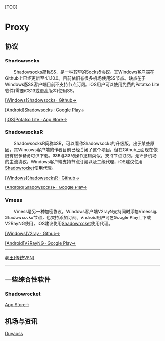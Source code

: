 

[TOC]

# Proxy

## 协议

### Shadowsocks

&emsp;&emsp;Shadowsocks简称SS，是一种较早的Socks5协议。其Windows客户端在Github上已经更新至4.1.10.0。目前依旧有很多机场使用SS节点。缺点在于Windows版SS客户端目前不支持节点订阅。iOS用户可以使用免费的Potatso Lite软件(需要iOS13或更高版本)使用SS。

[[Windows]Shadowsocks · Github→](https://github.com/shadowsocks/shadowsocks-windows)

[[Android]Shadowsocks · Google Play→](https://play.google.com/store/apps/details?id=com.github.shadowsocks)

[[iOS]Potatso Lite · App Store→](https://apps.apple.com/us/app/shadowrocket/id932747118)

### ShadowsocksR

&emsp;&emsp;ShadowsocksR简称SSR，可以看作Shadowsocks的升级版。出于某些原因，其Windows客户端的作者目前已经关闭了这个项目，但在Github上面现在依旧有很多备份可供下载。SSR与SS的操作逻辑类似，支持节点订阅。是许多机场的主流协议。Windows客户端支持节点订阅以及二级代理，iOS建议使用[Shadowrocket](#Shadowrocket)使用代理。

[[Windows]ShadowsocksR · Github→](https://github.com/shadowsocksrr/shadowsocksr-csharp)

[[Android]ShadowsocksR · Google Play→](https://play.google.com/store/apps/details?id=com.scala.ssr)

### Vmess

&emsp;&emsp;Vmess是另一种加密协议。Windows客户端V2rayN支持同时添加Vmess与Shadowsocks节点，也支持添加订阅。Android用户可在Google Play上下载V2RayNG使用，iOS建议使用[Shadowrocket](#Shadowrocket)使用代理。

[[Windows]V2ray · Github→](https://github.com/v2ray/v2ray-core)

[[Android]V2RayNG · Google Play→](https://play.google.com/store/apps/details?id=com.v2ray.ang)

----

[老王[传统VPN]](https://play.google.com/store/apps/details?id=com.findtheway)

------

## 一些综合性软件

### Shadowrocket

[App Store→](https://apps.apple.com/us/app/shadowrocket/id932747118)



## 机场与资讯

[Duyaoss](https://duyaoss.com/)



